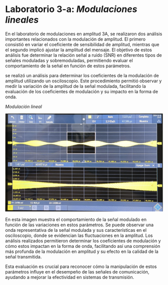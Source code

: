 # Laboratorio 3-a: *Modulaciones lineales*

En el laboratorio de modulaciones en amplitud 3A, se realizaron dos análisis importantes relacionados con la modulación de amplitud. El primero consistió en variar el coeficiente de sensibilidad de amplitud, mientras que el segundo implicó ajustar la amplitud del mensaje. El objetivo de estos análisis fue determinar la relación señal a ruido (SNR) en diferentes tipos de señales moduladas y sobremoduladas, permitiendo evaluar el comportamiento de la señal en función de estos parámetros.

se realizó un análisis para determinar los coeficientes de la modulación de amplitud utilizando un osciloscopio. Este procedimiento permitió observar y medir la variación de la amplitud de la señal modulada, facilitando la evaluación de los coeficientes de modulación y su impacto en la forma de onda.

*Modulación lineal*

![WhatsApp Image 2024-10-16 at 4.55.38 PM.jpeg](https://github.com/carlosandres2002/GNURADIO_LABCOMUIS_2024_2_E1B_G3/blob/main/Laboratorio%203/A/WhatsApp%20Image%202024-10-16%20at%204.55.38%20PM.jpeg)

En esta imagen muestra el comportamiento de la señal modulado en función de las variaciones en estos parámetros. Se puede observar una onda representativa de la señal modulada y sus características en el osciloscopio, donde se evidencian las fluctuaciones en la amplitud. Los análisis realizados permitieron determinar los coeficientes de modulación y cómo estos impactan en la forma de onda, facilitando así una comprensión más profunda de la modulación en amplitud y su efecto en la calidad de la señal transmitida.

Esta evaluación es crucial para reconocer cómo la manipulación de estos parámetros influye en el desempeño de las señales de comunicación, ayudando a mejorar la efectividad en sistemas de transmisión.
